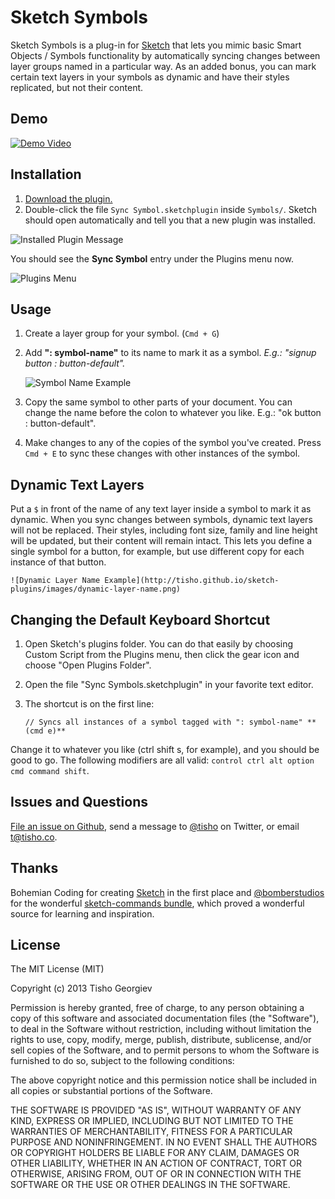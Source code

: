 # Sketch Symbols

Sketch Symbols is a plug-in for [Sketch](http://bohemiancoding.com/sketch/) that lets you mimic basic Smart Objects / Symbols functionality by automatically syncing changes between layer groups named in a particular way. As an added bonus, you can mark certain text layers in your symbols as dynamic and have their styles replicated, but not their content.

## Demo

[![Demo Video](http://tisho.github.io/sketch-plugins/images/demo-video-thumb.png)](https://vimeo.com/83370438)

## Installation

1. [Download the plugin.](https://github.com/tisho/sketch-plugins/archive/master.zip)
2. Double-click the file `Sync Symbol.sketchplugin` inside `Symbols/`. Sketch should open
   automatically and tell you that a new plugin was installed.

![Installed Plugin Message](http://tisho.github.io/sketch-plugins/images/plugin-installed.png)

You should see the **Sync Symbol** entry under the Plugins menu now.

![Plugins Menu](http://tisho.github.io/sketch-plugins/images/plugin-menu.png)

## Usage

1. Create a layer group for your symbol. (`Cmd + G`)
2. Add **": symbol-name"** to its name to mark it as a symbol. *E.g.: "signup
   button : button-default".*

    ![Symbol Name Example](http://tisho.github.io/sketch-plugins/images/symbol-name.png)

3. Copy the same symbol to other parts of your document. You
   can change the name before the colon to whatever you like.
E.g.: "ok button : button-default".
4. Make changes to any of the copies of the symbol you've created. Press
   `Cmd + E` to sync these changes with other instances of the symbol.

## Dynamic Text Layers

Put a `$` in front of the name of any text layer inside a symbol to mark
it as dynamic. When you sync changes between symbols, dynamic text layers will
not be replaced. Their styles, including font size, family and line height will be updated, but their content will remain
intact. This lets you define a single symbol for a button, for example, but use
different copy for each instance of that button.

    ![Dynamic Layer Name Example](http://tisho.github.io/sketch-plugins/images/dynamic-layer-name.png)

## Changing the Default Keyboard Shortcut

1. Open Sketch's plugins folder. You can do that easily by choosing
   Custom Script from the Plugins menu, then click the gear icon and
choose "Open Plugins Folder".
2. Open the file "Sync Symbols.sketchplugin" in your favorite text
   editor.
3. The shortcut is on the first line:

    ```
    // Syncs all instances of a symbol tagged with ": symbol-name" **(cmd e)**
    ```

  Change it to whatever you like (ctrl shift s, for example), and you
should be good to go. The following modifiers are all valid: `control ctrl alt option cmd command shift`.

## Issues and Questions

[File an issue on Github](https://github.com/tisho/sketch-plugins/issues), send a message to [@tisho](http://twitter.com/tisho) on Twitter, or email <t@tisho.co>.

## Thanks

Bohemian Coding for creating [Sketch](http://bohemiancoding.com/sketch/) in the first place and [@bomberstudios](http://twitter.com/bomberstudios) for the wonderful [sketch-commands bundle](https://github.com/bomberstudios/sketch-commands), which proved a wonderful source for learning and inspiration.

## License

The MIT License (MIT)

Copyright (c) 2013 Tisho Georgiev

Permission is hereby granted, free of charge, to any person obtaining a copy
of this software and associated documentation files (the "Software"), to deal
in the Software without restriction, including without limitation the rights
to use, copy, modify, merge, publish, distribute, sublicense, and/or sell
copies of the Software, and to permit persons to whom the Software is
furnished to do so, subject to the following conditions:

The above copyright notice and this permission notice shall be included in
all copies or substantial portions of the Software.

THE SOFTWARE IS PROVIDED "AS IS", WITHOUT WARRANTY OF ANY KIND, EXPRESS OR
IMPLIED, INCLUDING BUT NOT LIMITED TO THE WARRANTIES OF MERCHANTABILITY,
FITNESS FOR A PARTICULAR PURPOSE AND NONINFRINGEMENT. IN NO EVENT SHALL THE
AUTHORS OR COPYRIGHT HOLDERS BE LIABLE FOR ANY CLAIM, DAMAGES OR OTHER
LIABILITY, WHETHER IN AN ACTION OF CONTRACT, TORT OR OTHERWISE, ARISING FROM,
OUT OF OR IN CONNECTION WITH THE SOFTWARE OR THE USE OR OTHER DEALINGS IN
THE SOFTWARE.
